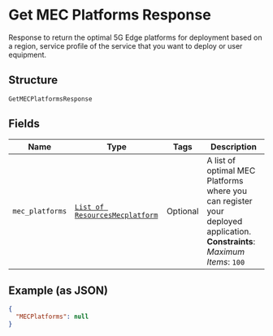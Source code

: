 
# Get MEC Platforms Response

Response to return the optimal 5G Edge platforms for deployment based on a region, service profile of the service that you want to deploy or user equipment.

## Structure

`GetMECPlatformsResponse`

## Fields

| Name | Type | Tags | Description |
|  --- | --- | --- | --- |
| `mec_platforms` | [`List of ResourcesMecplatform`](../../doc/models/resources-mecplatform.md) | Optional | A list of optimal MEC Platforms where you can register your deployed application.<br>**Constraints**: *Maximum Items*: `100` |

## Example (as JSON)

```json
{
  "MECPlatforms": null
}
```

